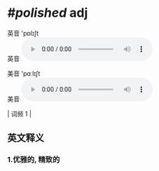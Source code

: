 # ***\#polished*** adj
英音 'pɒlɪʃt  
英音
<audio src="./media/polished1.aac" controls="controls"></audio>

美音 'pɑːlɪʃt  
美音
<audio src="./media/polished2.aac" controls="controls"></audio>



| 词频 1 |  

英文释义
---
### 1.**优雅的, 精致的**  


